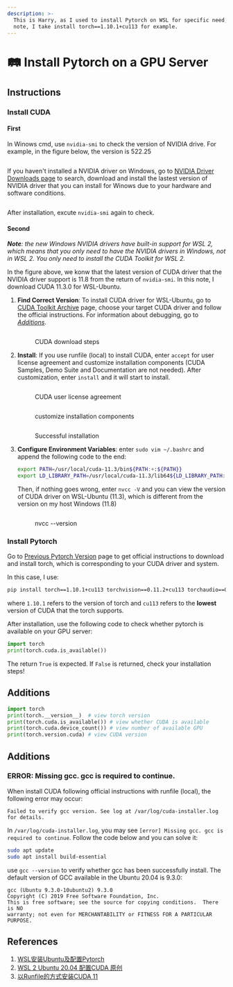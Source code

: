 ```yaml
---
description: >-
  This is Harry, as I used to install Pytorch on WSL for specific need, in this
  note, I take install torch==1.10.1+cu113 for example.
---
```


# 🛤️ Install Pytorch on a GPU Server

## Instructions

### Install CUDA

#### First

In Winows cmd, use `nvidia-smi` to check the version of NVIDIA drive. For example, in the figure below, the version is 522.25

<figure><img src="../.gitbook/assets/nvidia-smi.png" alt=""><figcaption></figcaption></figure>

If you haven't installed a NVIDIA driver on Windows, go to [NVIDIA Driver Downloads page](https://www.nvidia.cn/Download/index.aspx) to search, download and install the lastest version of NVIDIA driver that you can install for Winows due to your hardware and software conditions.&#x20;

<figure><img src="../.gitbook/assets/nvidia driver download.png" alt=""><figcaption></figcaption></figure>

After installation, excute `nvidia-smi` again to check.

#### Second

_**Note**: the new Windows NVIDIA drivers have built-in support for WSL 2, which means that you only need to have the NVIDIA drivers in Windows, not in WSL 2. You only need to install the CUDA Toolkit for WSL 2._

In the figure above, we konw that the latest version of CUDA driver that the NVIDIA driver support is 11.8 from the return of `nvidia-smi`. In this note, I download CUDA 11.3.0 for WSL-Ubuntu.

1.  **Find Correct Version**: To install CUDA driver for WSL-Ubuntu, go to [CUDA Toolkit Archive](https://developer.nvidia.com/cuda-toolkit-archive) page, choose your target CUDA driver and follow the official instructions. For information about debugging, go to [_Additions_](install-pytorch-on-a-gpu-server.md#additions).

    <figure><img src="../.gitbook/assets/download CUDA.png" alt=""><figcaption><p>CUDA download steps</p></figcaption></figure>
2.  **Install**: If you use runfile (local) to install CUDA, enter `accept` for user license agreement and customize installation components (CUDA Samples, Demo Suite and Documentation are not needed). After customization, enter `install` and it will start to install.

    <figure><img src="../.gitbook/assets/CUDA user license agreement.png" alt=""><figcaption><p>CUDA user license agreement</p></figcaption></figure>

    <figure><img src="../.gitbook/assets/customize installation components.png" alt=""><figcaption><p>customize installation components</p></figcaption></figure>

    <figure><img src="../.gitbook/assets/CUDA Successful installation.png" alt=""><figcaption><p>Successful installation</p></figcaption></figure>
3.  **Configure Environment Variables**: enter `sudo vim ~/.bashrc` and append the following code to the end:

    ```bash
    export PATH=/usr/local/cuda-11.3/bin${PATH:+:${PATH}}
    export LD_LIBRARY_PATH=/usr/local/cuda-11.3/lib64${LD_LIBRARY_PATH:+:${LD_LIBRARY_PATH}}
    ```



    Then, if nothing goes wrong, enter `nvcc -V` and you can view the version of CUDA driver on WSL-Ubuntu (11.3), which is different from the version on my host Windows (11.8)

    <figure><img src="../.gitbook/assets/nvcc -V.png" alt=""><figcaption><p>nvcc --version</p></figcaption></figure>

### Install Pytorch

Go to [Previous Pytorch Version](https://pytorch.org/get-started/previous-versions/) page to get official instructions to download and install torch, which is corresponding to your CUDA driver and system.

In this case, I use:

```bash
pip install torch==1.10.1+cu113 torchvision==0.11.2+cu113 torchaudio==0.10.1 -f https://download.pytorch.org/whl/cu113/torch_stable.html
```

where `1.10.1` refers to the version of torch and `cu113` refers to the **lowest** version of CUDA that the torch supports.

After installation, use the following code to check whether pytorch is available on your GPU server:

```python
import torch
print(torch.cuda.is_available())
```

The return `True` is expected. If `False` is returned, check your installation steps!

## Additions

```python
import torch
print(torch.__version__)  # view torch version
print(torch.cuda.is_available()) # view whether CUDA is available
print(torch.cuda.device_count()) # view number of available GPU
print(torch.version.cuda) # view CUDA version
```

## Additions

### ERROR: Missing gcc. gcc is required to continue.

When install CUDA following official instructions with runfile (local), the following error may occur:

```
Failed to verify gcc version. See log at /var/log/cuda-installer.log for details.
```

In `/var/log/cuda-installer.log`, you may see `[error] Missing gcc. gcc is required to continue`. Follow the code below and you can solve it:

```bash
sudo apt update
sudo apt install build-essential
```

use `gcc --version` to verify whether gcc has been successfully install. The default version of GCC available in the Ubuntu 20.04 is 9.3.0:&#x20;

```
gcc (Ubuntu 9.3.0-10ubuntu2) 9.3.0
Copyright (C) 2019 Free Software Foundation, Inc.
This is free software; see the source for copying conditions.  There is NO
warranty; not even for MERCHANTABILITY or FITNESS FOR A PARTICULAR PURPOSE.
```

## References

1. [WSL安装Ubuntu及配置Pytorch](https://blog.csdn.net/LeMonMannnn/article/details/130987243)
2. [WSL 2 Ubuntu 20.04 配置CUDA 原创](https://blog.csdn.net/Yiang0/article/details/127349203)
3. [以Runfile的方式安装CUDA 11](https://yinguobing.com/install-cuda11-with-runfile/)
